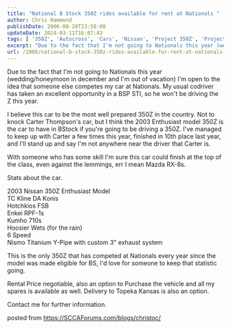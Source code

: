 ```yaml
---
title: "National B Stock 350Z rides available for rent at Nationals "
author: Chris Hammond
publishDate: 2006-08-28T23:58:00
updateDate: 2024-03-11T16:07:43
tags: [ '350Z', 'Autocross', 'Cars', 'Nissan', 'Project 350Z', 'Project350z', 'Project350zcom', 'SEO' ]
excerpt: "Due to the fact that I'm not going to Nationals this year (wedding/honeymoon in december and I'm out of vacation) I'm open to the idea that someone else competes my car at Nationals. My usual codriver has taken an excellent opportunity in a BSP STI, so he won't be driving the Z this year. I believe this car to be the most well prepared 350Z in the country. Not to knock Carter Thompson's car, but I think the 2003 Enthusiast model 350Z is the car to have in BStock if you're going to be driving a 350Z. I've managed to keep up with Carter a few times this year, finished in 10th place last year, and I'll stand up and say I'm not anywhere near the driver that Carter is. With someone who has some skill I'm sure this car could finish at the top of the class, even against the lemmings, err I mean Mazda RX-8s. Stats about the car. 2003 Nissan 350Z Enthusiast ModelTC Kline DA KonisHotchkios FSBEnkei RPF-1sKumho 710sHoosier Wets (for the rain)6 SpeedNismo Titanium Y-Pipe with custom 3\" exhaust system This is the only 350Z that has competed at Nationals every year since the model was made eligible for BS, I'd love for someone to keep that statistic going. Rental Price negotiable, also an option to Purchase the vehicle and all my spares is available as well. Delivery to Topeka Kansas is also an option. Contact me for further information. posted from..."
url: /2006/national-b-stock-350z-rides-available-for-rent-at-nationals-  # Use the generated URL with year
---
```

<P>Due to the fact that I'm not going to Nationals this year (wedding/honeymoon in december and I'm out of vacation) I'm open to the idea that someone else competes my car at Nationals. My usual codriver has taken an excellent opportunity in a BSP STI, so he won't be driving the Z this year.</P> <P>I believe this car to be the most well prepared 350Z in the country. Not to knock Carter Thompson's car, but I think the 2003 Enthusiast model 350Z is the car to have in BStock if you're going to be driving a 350Z. I've managed to keep up with Carter a few times this year, finished in 10th place last year, and I'll stand up and say I'm not anywhere near the driver that Carter is.</P> <P>With someone who has some skill I'm sure this car could finish at the top of the class, even against the lemmings, err I mean Mazda RX-8s.</P> <P>Stats about the car.</P> <P>2003 Nissan 350Z Enthusiast Model<BR>TC Kline DA Konis<BR>Hotchkios FSB<BR>Enkei RPF-1s<BR>Kumho 710s<BR>Hoosier Wets (for the rain)<BR>6 Speed<BR>Nismo Titanium Y-Pipe with custom 3" exhaust system</P> <P>This is the only 350Z that has competed at Nationals every year since the model was made eligible for BS, I'd love for someone to keep that statistic going.</P> <P>Rental Price negotiable, also an option to Purchase the vehicle and all my spares is available as well. Delivery to Topeka Kansas is also an option.</P> <P>Contact me for further information.<BR></P> posted from <a href="https://SCCAForums.com/blogs/christoc/">https://SCCAForums.com/blogs/christoc/</a>
